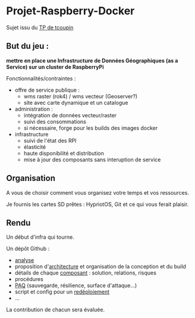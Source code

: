 # Projet-Raspberry-Docker

Sujet issu du [TP de tcoupin](https://github.com/tcoupin/tp_asi_ensg)

## But du jeu : 
**mettre en place une Infrastructure de Données Géographiques (as a Service) sur un cluster de RaspberryPi**

Fonctionnalités/contraintes :
- offre de service publique :
  - wms raster (rok4) / wms vecteur (Geoserver?)
  - site avec carte dynamique et un catalogue
- administration :
  - intégration de données vecteur/raster
  - suivi des consommations
  - si nécessaire, forge pour les builds des images docker
- infrastructure
  - suivi de l'état des RPI
  - élasticité
  - haute disponibilité et distribution
  - mise à jour des composants sans interuption de service

## Organisation

A vous de choisir comment vous organisez votre temps et vos ressources.

Je fournis les cartes SD prêtes : HypriotOS, Git et ce qui vous ferait plaisir.

## Rendu

Un début d'infra qui tourne. 

Un dépôt Github :

- [analyse](./Analyse)
- proposition d'[architecture](./Architecture) et organisation de la conception et du build
- détails de chaque [composant](./Composants) : solution, relations, risques
- procédures
- [PAQ](./PAQ) (sauvegarde, résilience, surface d'attaque...)
- script et config pour un [redéploiement](./Composants/Stack)
- ...

La contribution de chacun sera évaluée.
